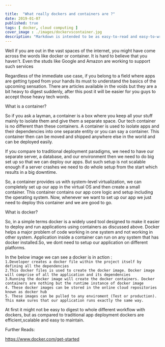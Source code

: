 ```yaml
---

title:  "What really dockers and containers are ?"
date: 2019-01-07
published: true
tags: [ docker, cloud computing ]
cover_image : ./images/dockervscontainer.jpg
description: "Markdown is intended to be as easy-to-read and easy-to-write as is feasible. Readability, however, is emphasized above all else. A Markdown-formatted document should be publishable as-is, as plain text, without looking like it's been marked up with tags or formatting instructions."
---
```

Well if you are out in the vast spaces of the internet, you might have come across the words like docker or container. It is hard to believe that you haven't. Even the studs like Google and Amazon are working to support such services 

Regardless of the immediate use case, if you belong to a field where apps are getting typed from your hands its must to understand the basics of the upcoming sensation. There are articles available in the voids but they are a bit heavy to digest suddenly, after this post it will be easier for you guys to accept those heavy tech words.

What is a container?

So if you ask a layman, a container is a box where you keep all your stuff mainly to isolate them and give them a separate space. 
Our tech container is no different than these containers. A container is used to isolate apps and their dependencies into one separate entity or you can say a container. This container then can be moved and shipped anywhere else in the world and can be deployed easily.

If you compare to traditional deployment paradigms, we need to have our separate server, a database, and our environment then we need to do big set up so that we can deploy our apps. But such setup is not scalable enough if a server crashes we need to do whole setup from the start which results in a big downtime.

So, a container provides us with system-level virtualization, we can completely set up our app in the virtual OS and then create a small container. This container contains our app core logic and setup including the operating system. Now, whenever we want to set up our app we just need to deploy this container and we are good to go.

What is docker?

So, in a simple terms docker is a widely used tool designed to make it easier to deploy and run applications using containers as discussed above. Docker helps a major problem of code working in one system and not working in other system. Application inside a container can run on any system that has docker installed.So, we dont need to setup our application on different platforms.

In the below image we can see a docker is in action :<br>
`1.Developer creates a docker file within the project itself by defining all the dependencies`<br>
`2.This docker files is used to create the docker image. Docker image will comprise of all the application and its dependencies`<br>
`3.Running the docker image will create the docker containers. Docker containers are nothing but the runtime instance of docker image`<br>
`4. These docker images can be stored in the online cloud repositories known as docker hub`<br>
`5. These images can be pulled to any enviroment (Test or production). This make sures that our application runs exactly the same way.`<br>

<!-- ![Docker Flow]({{site.baseurl}}/assets/images/dockerflow.jpg ){: .shadow style="width:600px"} -->

At first it might not be easy to digest to whole different workflow with dockers, but as compared to traditional app deployment dockers are efficient,scalable and easy to maintain.<br>

Further Reads:<br>

<a href='https://www.docker.com/get-started'>https://www.docker.com/get-started<a/>